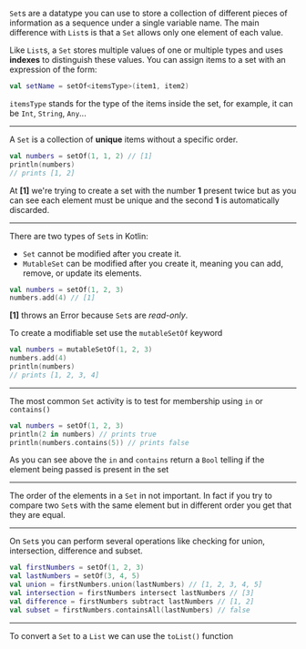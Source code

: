 `Set`s are a datatype you can use to store a collection of different pieces of information as a sequence under a single variable name.
The main difference with `List`s is that a `Set` allows only one element of each value.

Like `List`s, a `Set` stores multiple values of one or multiple types and uses **indexes** to distinguish these values.
You can assign items to a set with an expression of the form:
```kotlin
val setName = setOf<itemsType>(item1, item2)
```
`itemsType` stands for the type of the items inside the set, for example, it can be `Int`, `String`, `Any`...

---

A `Set` is a collection of __unique__ items without a specific order.

```kotlin
val numbers = setOf(1, 1, 2) // [1]
println(numbers)
// prints [1, 2]
```

At __[1]__ we're trying to create a set with the number __1__ present twice but as you can see each element must be unique and the second __1__ is automatically discarded.

---

There are two types of `Set`s in Kotlin:

- `Set` cannot be modified after you create it.
- `MutableSet` can be modified after you create it, meaning you can add, remove, or update its elements.

```kotlin
val numbers = setOf(1, 2, 3)
numbers.add(4) // [1]
```
__[1]__ throws an Error because `Set`s are _read-only_.

To create a modifiable set use the `mutableSetOf` keyword
```kotlin
val numbers = mutableSetOf(1, 2, 3)
numbers.add(4)
println(numbers)
// prints [1, 2, 3, 4]
```

---

The most common `Set` activity is to test for membership using `in` or `contains()`

```kotlin
val numbers = setOf(1, 2, 3)
println(2 in numbers) // prints true
println(numbers.contains(5)) // prints false
```

As you can see above the `in` and `contains` return a `Bool` telling if the element being passed is present in the set

---

The order of the elements in a `Set` in not important.
In fact if you try to compare two `Set`s with the same element but in different order you get that they are equal.

---

On `Set`s you can perform several operations like checking for union, intersection, difference and subset.

```kotlin
val firstNumbers = setOf(1, 2, 3)
val lastNumbers = setOf(3, 4, 5)
val union = firstNumbers.union(lastNumbers) // [1, 2, 3, 4, 5]
val intersection = firstNumbers intersect lastNumbers // [3]
val difference = firstNumbers subtract lastNumbers // [1, 2]
val subset = firstNumbers.containsAll(lastNumbers) // false
```

---

To convert a `Set` to a `List` we can use the `toList()` function
